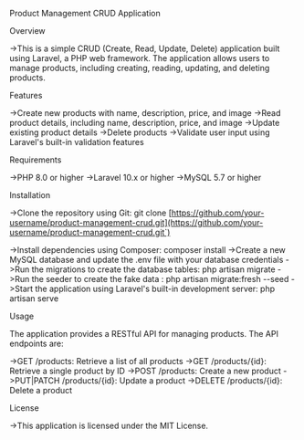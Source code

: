 Product Management CRUD Application

Overview

->This is a simple CRUD (Create, Read, Update, Delete) application built using Laravel, a PHP web framework. The application allows users to manage products, including creating, reading, updating, and deleting products.

Features

->Create new products with name, description, price, and image
->Read product details, including name, description, price, and image
->Update existing product details
->Delete products
->Validate user input using Laravel's built-in validation features

Requirements

->PHP 8.0 or higher
->Laravel 10.x or higher
->MySQL 5.7 or higher

Installation

->Clone the repository using Git: git clone [https://github.com/your-username/product-management-crud.git](https://github.com/your-username/product-management-crud.git`)

->Install dependencies using Composer: composer install
->Create a new MySQL database and update the .env file with your database credentials
->Run the migrations to create the database tables: php artisan migrate
->Run the seeder to create the fake data : php artisan migrate:fresh --seed
->Start the application using Laravel's built-in development server: php artisan serve

Usage

The application provides a RESTful API for managing products. The API endpoints are:

->GET /products: Retrieve a list of all products
->GET /products/{id}: Retrieve a single product by ID
->POST /products: Create a new product
->PUT|PATCH /products/{id}: Update a product
->DELETE /products/{id}: Delete a product


License

->This application is licensed under the MIT License.